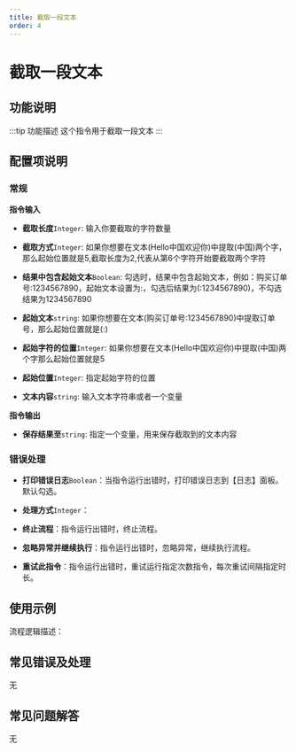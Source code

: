 ```yaml
---
title: 截取一段文本
order: 4
---
```


# 截取一段文本

## 功能说明

:::tip 功能描述
这个指令用于截取一段文本
:::

## 配置项说明

### 常规

**指令输入**

- **截取长度**`Integer`: 输入你要截取的字符数量

- **截取方式**`Integer`: 如果你想要在文本(Hello中国欢迎你)中提取(中国)两个字，那么起始位置就是5,截取长度为2,代表从第6个字符开始要截取两个字符

- **结果中包含起始文本**`Boolean`: 勾选时，结果中包含起始文本，例如：购买订单号:1234567890，起始文本设置为:，勾选后结果为(:1234567890)，不勾选结果为1234567890

- **起始文本**`string`: 如果你想要在文本(购买订单号:1234567890)中提取订单号，那么起始位置就是(:)

- **起始字符的位置**`Integer`: 如果你想要在文本(Hello中国欢迎你)中提取(中国)两个字那么起始位置就是5

- **起始位置**`Integer`: 指定起始字符的位置

- **文本内容**`string`: 输入文本字符串或者一个变量


**指令输出**

- **保存结果至**`string`: 指定一个变量，用来保存截取到的文本内容

### 错误处理

- **打印错误日志**`Boolean`：当指令运行出错时，打印错误日志到【日志】面板。默认勾选。

- **处理方式**`Integer`：

 - **终止流程**：指令运行出错时，终止流程。

 - **忽略异常并继续执行**：指令运行出错时，忽略异常，继续执行流程。

 - **重试此指令**：指令运行出错时，重试运行指定次数指令，每次重试间隔指定时长。

## 使用示例

流程逻辑描述：

## 常见错误及处理

无

## 常见问题解答

无

